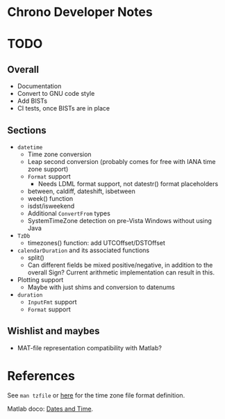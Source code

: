 Chrono Developer Notes
======================

# TODO

## Overall

* Documentation
* Convert to GNU code style
* Add BISTs
* CI tests, once BISTs are in place

## Sections

* `datetime`
  * Time zone conversion
  * Leap second conversion (probably comes for free with IANA time zone support)
  * `Format` support
    * Needs LDML format support, not datestr() format placeholders
  * between, caldiff, dateshift, isbetween
  * week() function
  * isdst/isweekend
  * Additional `ConvertFrom` types
  * SystemTimeZone detection on pre-Vista Windows without using Java
* `TzDb`
  * timezones() function: add UTCOffset/DSTOffset
* `calendarDuration` and its associated functions
  * split()
  * Can different fields be mixed positive/negative, in addition to the overall Sign? Current
    arithmetic implementation can result in this.
* Plotting support
  * Maybe with just shims and conversion to datenums
* `duration`
  * `InputFmt` support
  * `Format` support

## Wishlist and maybes

* MAT-file representation compatibility with Matlab?

# References

See `man tzfile` or [here](http://man7.org/linux/man-pages/man5/tzfile.5.html) for the time zone file format definition.

Matlab doco: [Dates and Time](https://www.mathworks.com/help/matlab/date-and-time-operations.html).